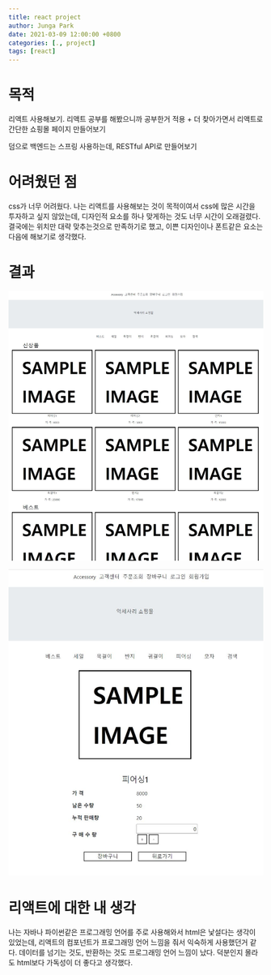 ```yaml
---
title: react project
author: Junga Park
date: 2021-03-09 12:00:00 +0800
categories: [., project]
tags: [react]
---
```



# 목적

리액트 사용해보기. 리액트 공부를 해봤으니까 공부한거 적용 + 더 찾아가면서 리액트로 간단한 쇼핑몰 페이지 만들어보기

덤으로 백엔드는 스프링 사용하는데, RESTful API로 만들어보기

# 어려웠던 점

css가 너무 어려웠다. 나는 리액트를 사용해보는 것이 목적이여서 css에 많은 시간을 투자하고 싶지 않았는데, 디자인적 요소를 하나 맞게하는 것도 너무 시간이 오래걸렸다. 결국에는 위치만 대략 맞추는것으로 만족하기로 했고, 이쁜 디자인이나 폰트같은 요소는 다음에 해보기로 생각했다.



# 결과

![ecommerce-main](/assets/img/react-ecommerce/ecommerce-main.jpg)

![ecommerce-detail](/assets/img/react-ecommerce/ecommerce-detail.jpg)

# 리액트에 대한 내 생각

나는 자바나 파이썬같은 프로그래밍 언어를 주로 사용해와서 html은 낯설다는 생각이 있었는데, 리액트의 컴포넌트가 프로그래밍 언어 느낌을 줘서 익숙하게 사용했던거 같다. 데이터를 넘기는 것도, 반환하는 것도 프로그래밍 언어 느낌이 났다. 덕분인지 몰라도 html보다 가독성이 더 좋다고 생각했다.

